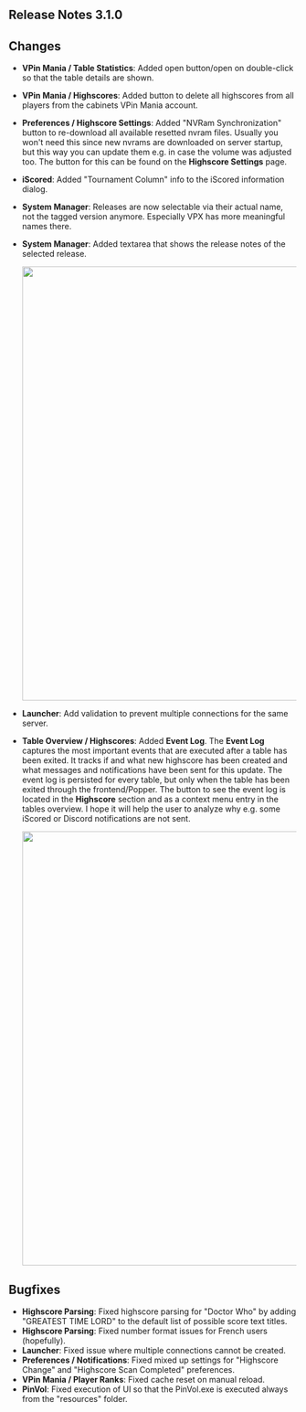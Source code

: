 ## Release Notes 3.1.0

## Changes

- **VPin Mania / Table Statistics**: Added open button/open on double-click so that the table details are shown.
- **VPin Mania / Highscores**: Added button to delete all highscores from all players from the cabinets VPin Mania account. 
- **Preferences / Highscore Settings**: Added "NVRam Synchronization" button to re-download all available resetted nvram files. Usually you won't need this since new nvrams are downloaded on server startup, but this way you can update them e.g. in case the volume was adjusted too. The button for this can be found on the **Highscore Settings** page.
- **iScored**: Added "Tournament Column" info to the iScored information dialog.
- **System Manager**: Releases are now selectable via their actual name, not the tagged version anymore. Especially VPX has more meaningful names there.
- **System Manager**: Added textarea that shows the release notes of the selected release.
    
  <img src="https://raw.githubusercontent.com/syd711/vpin-studio/main/documentation/components/installer.png" width="760" />
- **Launcher**: Add validation to prevent multiple connections for the same server.
- **Table Overview / Highscores**: Added **Event Log**. The **Event Log** captures the most important events that are executed after a table has been exited. It tracks if and what new highscore has been created and what messages and notifications have been sent for this update. The event log is persisted for every table, but only when the table has been exited through the frontend/Popper. The button to see the event log is located in the **Highscore** section and as a context menu entry in the tables overview. I hope it will help the user to analyze why e.g. some iScored or Discord notifications are not sent.

  <img src="https://raw.githubusercontent.com/syd711/vpin-studio/main/documentation/highscores/event-log.png" width="760" />

## Bugfixes

- **Highscore Parsing**: Fixed highscore parsing for "Doctor Who" by adding "GREATEST TIME LORD" to the default list of possible score text titles.
- **Highscore Parsing**: Fixed number format issues for French users (hopefully).
- **Launcher**: Fixed issue where multiple connections cannot be created.
- **Preferences / Notifications**: Fixed mixed up settings for "Highscore Change" and "Highscore Scan Completed" preferences.
- **VPin Mania / Player Ranks**: Fixed cache reset on manual reload. 
- **PinVol**: Fixed execution of UI so that the PinVol.exe is executed always from the "resources" folder.
